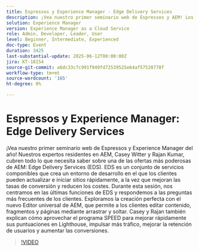```yaml
---
title: Espressos y Experience Manager - Edge Delivery Services
description: ¡Vea nuestro primer seminario web de Espressos y AEM! Los expertos Casey & Rajan cubren Edge Delivery Services, Universal Editor y SPEED para aumentar la velocidad del sitio, las conversiones y la facilidad de edición.
solution: Experience Manager
version: Experience Manager as a Cloud Service
role: Admin, Developer, Leader, User
level: Beginner, Intermediate, Experienced
doc-type: Event
duration: 3425
last-substantial-update: 2025-06-12T00:00:00Z
jira: KT-18154
source-git-commit: a6dc33c7c991f949fd72539525e64af57520778f
workflow-type: tm+mt
source-wordcount: '165'
ht-degree: 0%

---
```



# Espressos y Experience Manager: Edge Delivery Services

¡Vea nuestro primer seminario web de Espressos y Experience Manager del año! Nuestros expertos residentes en AEM, Casey Witter y Rajan Kumar, cubren todo lo que necesita saber sobre una de las ofertas más poderosas de AEM: Edge Delivery Services (EDS). EDS es un conjunto de servicios componibles que crea un entorno de desarrollo en el que los clientes pueden actualizar e iniciar sitios rápidamente, a la vez que mejoran las tasas de conversión y reducen los costes. Durante esta sesión, nos centramos en las últimas funciones de EDS y respondemos a las preguntas más frecuentes de los clientes. Exploramos la creación perfecta con el nuevo Editor universal de AEM, que permite a los clientes editar contenido, fragmentos y páginas mediante arrastrar y soltar. Casey y Rajan también explican cómo aprovechar el programa SPEED para mejorar rápidamente sus puntuaciones en Lighthouse, impulsar más tráfico, mejorar la retención de usuarios y aumentar las conversiones.

>[!VIDEO](https://video.tv.adobe.com/v/3459033/?learn=on&enablevpops)

